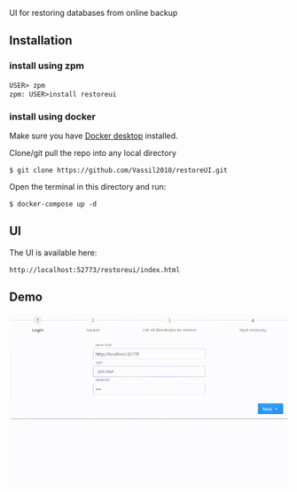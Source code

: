 UI for restoring databases from online backup


## Installation 

### install using zpm

```
USER> zpm
zpm: USER>install restoreui
```

### install using docker

Make sure you have [Docker desktop](https://www.docker.com/products/docker-desktop) installed.

Clone/git pull the repo into any local directory

```
$ git clone https://github.com/Vassil2010/restoreUI.git
```

Open the terminal in this directory and run:

```
$ docker-compose up -d
```

## UI

The UI is available here:
```
http://localhost:52773/restoreui/index.html
```

## Demo

![Demo](/misc/demo.gif)